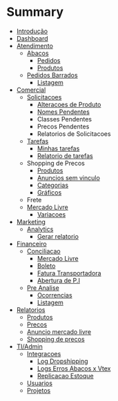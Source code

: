 # Summary

* [Introdução](README.md)
* [Dashboard](dashboard.md)
* [Atendimento](atendimento.md)
  * [Abacos](atendimento/abacos.md)
    * [Pedidos](atendimento/abacos/pedidos.md)
    * [Produtos](atendimento/abacos/produtos.md)
  * [Pedidos Barrados](atendimento/pedidos-barrados.md)
    * [Listagem](atendimento/pedidos-barrados/listagem.md)
* [Comercial](comercial.md)
  * [Solicitacoes](comercial/solicitacoes.md)
    * [Alteracoes de Produto](comercial/solicitacoes/alteracoes-de-produto.md)
    * [Nomes Pendentes](comercial/solicitacoes/nomes-pendentes.md)
    * Classes Pendentes
    * Precos Pendentes
    * Relatorios de Solicitacoes
  * [Tarefas](comercial/tarefas.md)
    * [Minhas tarefas](comercial/tarefas/minhas-tarefas.md)
    * [Relatorio de tarefas](comercial/tarefas/relatorio-de-tarefas.md)
  * Shopping de Precos
    * [Produtos](comercial/produtos.md)
    * [Anuncios sem vinculo](comercial/anuncios-sem-vinculo.md)
    * [Categorias](comercial/categorias.md)
    * [Gráficos](comercial/graficos.md)
  * Frete
  * [Mercado Livre](comercial/mercado-livre.md)
    * [Variacoes](comercial/mercado-livre/variacoes.md)
* [Marketing](marketing.md)
  * [Analytics](marketing/analytics.md)
    * [Gerar relatorio](marketing/gerar-relatorio.md)
* [Financeiro](financeiro.md)
  * [Conciliacao](financeiro/conciliacao.md)
    * [Mercado Livre](financeiro/conciliacao/mercado-livre.md)
    * [Boleto](financeiro/conciliacao/boleto.md)
    * [Fatura Transportadora](financeiro/conciliacao/fatura-transportadora.md)
    * [Abertura de P.I](financeiro/conciliacao/abertura-de-pi.md)
  * [Pre Analise](financeiro/pre-analise.md)
    * [Ocorrencias](financeiro/pre-analise/ocorrencias.md)
    * [Listagem](financeiro/pre-analise/listagem.md)
* [Relatorios](relatorios.md)
  * [Produtos](relatorios/produtos.md)
  * [Precos](relatorios/precos.md)
  * [Anuncio mercado livre](relatorios/anuncio-mercado-livre.md)
  * [Shopping de precos](relatorios/shopping-de-precos.md)
* [TI/Admin](tiadmin.md)
  * [Integracoes](tiadmin/integracoes.md)
    * [Log Dropshipping](tiadmin/integracoes/log-dropshipping.md)
    * [Logs Erros Abacos x Vtex](tiadmin/integracoes/logs-erros-abacos-x-vtex.md)
    * [Replicacao Estoque](tiadmin/integracoes/replicacao-estoque.md)
  * [Usuarios](tiadmin/usuarios.md)
  * [Projetos](tiadmin/projetos.md)

